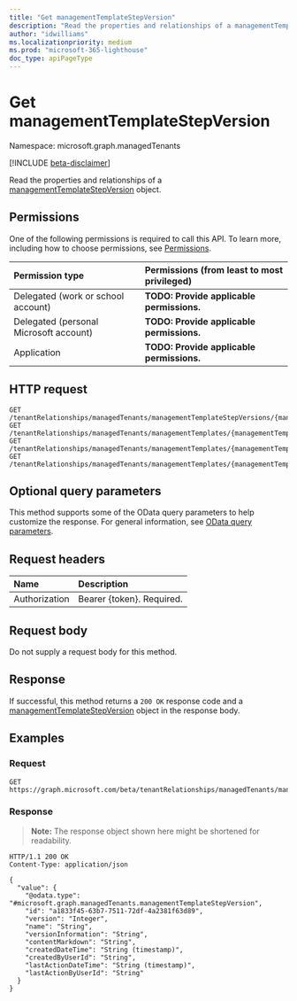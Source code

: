 ```yaml
---
title: "Get managementTemplateStepVersion"
description: "Read the properties and relationships of a managementTemplateStepVersion object."
author: "idwilliams"
ms.localizationpriority: medium
ms.prod: "microsoft-365-lighthouse"
doc_type: apiPageType
---
```


# Get managementTemplateStepVersion
Namespace: microsoft.graph.managedTenants

[!INCLUDE [beta-disclaimer](../../includes/beta-disclaimer.md)]

Read the properties and relationships of a [managementTemplateStepVersion](../resources/managedtenants-managementtemplatestepversion.md) object.

## Permissions
One of the following permissions is required to call this API. To learn more, including how to choose permissions, see [Permissions](/graph/permissions-reference).

|Permission type|Permissions (from least to most privileged)|
|:---|:---|
|Delegated (work or school account)|**TODO: Provide applicable permissions.**|
|Delegated (personal Microsoft account)|**TODO: Provide applicable permissions.**|
|Application|**TODO: Provide applicable permissions.**|

## HTTP request

<!-- {
  "blockType": "ignored"
}
-->
``` http
GET /tenantRelationships/managedTenants/managementTemplateStepVersions/{managementTemplateStepVersionId}
GET /tenantRelationships/managedTenants/managementTemplates/{managementTemplateId}/managementTemplateSteps/{managementTemplateStepId}/acceptedVersion
GET /tenantRelationships/managedTenants/managementTemplates/{managementTemplateId}/managementTemplateSteps/{managementTemplateStepId}/versions/{managementTemplateStepVersionId}
GET /tenantRelationships/managedTenants/managementTemplates/{managementTemplateId}/managementTemplateSteps/{managementTemplateStepId}/versions/{managementTemplateStepVersionId}/deployments/{managementTemplateStepDeploymentId}/templateStepVersion
```

## Optional query parameters
This method supports some of the OData query parameters to help customize the response. For general information, see [OData query parameters](/graph/query-parameters).

## Request headers
|Name|Description|
|:---|:---|
|Authorization|Bearer {token}. Required.|

## Request body
Do not supply a request body for this method.

## Response

If successful, this method returns a `200 OK` response code and a [managementTemplateStepVersion](../resources/managedtenants-managementtemplatestepversion.md) object in the response body.

## Examples

### Request
<!-- {
  "blockType": "request",
  "name": "get_managementtemplatestepversion"
}
-->
``` http
GET https://graph.microsoft.com/beta/tenantRelationships/managedTenants/managementTemplateStepVersions/{managementTemplateStepVersionId}
```


### Response
>**Note:** The response object shown here might be shortened for readability.
<!-- {
  "blockType": "response",
  "truncated": true,
  "@odata.type": "microsoft.graph.managedTenants.managementTemplateStepVersion"
}
-->
``` http
HTTP/1.1 200 OK
Content-Type: application/json

{
  "value": {
    "@odata.type": "#microsoft.graph.managedTenants.managementTemplateStepVersion",
    "id": "a1833f45-63b7-7511-72df-4a2381f63d89",
    "version": "Integer",
    "name": "String",
    "versionInformation": "String",
    "contentMarkdown": "String",
    "createdDateTime": "String (timestamp)",
    "createdByUserId": "String",
    "lastActionDateTime": "String (timestamp)",
    "lastActionByUserId": "String"
  }
}
```


